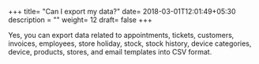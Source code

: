 +++
title= "Can I export my data?"
date= 2018-03-01T12:01:49+05:30
description = ""
weight= 12
draft= false
+++


Yes, you can export data related to appointments, tickets, customers, invoices, employees, store holiday, stock, stock history, device categories, device, products, stores, and email templates into CSV format. 
